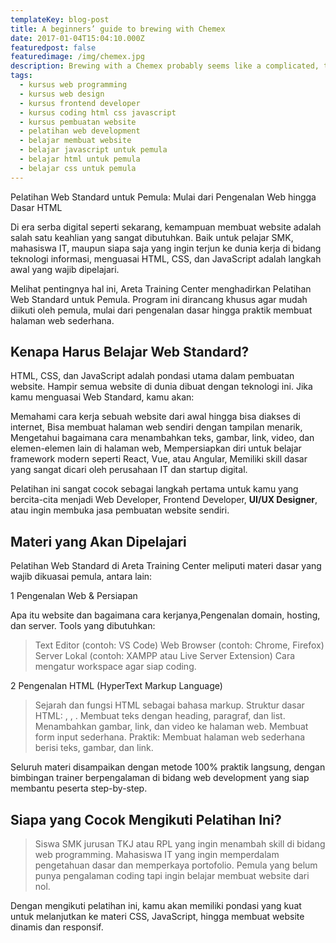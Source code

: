 ```yaml
---
templateKey: blog-post
title: A beginners’ guide to brewing with Chemex
date: 2017-01-04T15:04:10.000Z
featuredpost: false
featuredimage: /img/chemex.jpg
description: Brewing with a Chemex probably seems like a complicated, time-consuming ordeal, but once you get used to the process, it becomes a soothing ritual that's worth the effort every time.
tags:
  - kursus web programming
  - kursus web design
  - kursus frontend developer
  - kursus coding html css javascript
  - kursus pembuatan website
  - pelatihan web development
  - belajar membuat website
  - belajar javascript untuk pemula
  - belajar html untuk pemula
  - belajar css untuk pemula
---
```



Pelatihan Web Standard untuk Pemula: Mulai dari Pengenalan Web hingga Dasar HTML

Di era serba digital seperti sekarang, kemampuan membuat website adalah salah satu keahlian yang sangat dibutuhkan. Baik untuk pelajar SMK, mahasiswa IT, maupun siapa saja yang ingin terjun ke dunia kerja di bidang
teknologi informasi, menguasai HTML, CSS, dan JavaScript adalah langkah awal yang wajib dipelajari.

Melihat pentingnya hal ini, Areta Training Center menghadirkan Pelatihan Web Standard untuk Pemula. Program ini dirancang khusus agar mudah diikuti oleh pemula, mulai dari pengenalan dasar hingga praktik membuat halaman web sederhana.

## Kenapa Harus Belajar Web Standard?

HTML, CSS, dan JavaScript adalah pondasi utama dalam pembuatan website. Hampir semua website di dunia dibuat dengan teknologi ini. Jika kamu menguasai Web Standard, kamu akan:

Memahami cara kerja sebuah website dari awal hingga bisa diakses di internet, Bisa membuat halaman web sendiri dengan tampilan menarik,
Mengetahui bagaimana cara menambahkan teks, gambar, link, video, dan elemen-elemen lain di halaman web, 
Mempersiapkan diri untuk belajar framework modern seperti React, Vue, atau Angular,  Memiliki skill dasar yang sangat dicari oleh perusahaan IT dan startup digital.


Pelatihan ini sangat cocok sebagai langkah pertama untuk kamu yang bercita-cita menjadi Web Developer, Frontend Developer, **UI/UX Designer**, atau ingin membuka jasa pembuatan website sendiri.


## Materi yang Akan Dipelajari

Pelatihan Web Standard di Areta Training Center meliputi materi dasar yang wajib dikuasai pemula, antara lain:

1 Pengenalan Web & Persiapan

  Apa itu website dan bagaimana cara kerjanya,Pengenalan domain, hosting, dan server.
  Tools yang dibutuhkan:
  > Text Editor (contoh: VS Code)
  > Web Browser (contoh: Chrome, Firefox)
  > Server Lokal (contoh: XAMPP atau Live Server Extension)
  Cara mengatur workspace agar siap coding.

2 Pengenalan HTML (HyperText Markup Language)

 > Sejarah dan fungsi HTML sebagai bahasa markup.
 > Struktur dasar HTML: <html>, <head>, <body>.
 > Membuat teks dengan heading, paragraf, dan list.
 > Menambahkan gambar, link, dan video ke halaman web. Membuat form input sederhana.
 > Praktik: Membuat halaman web sederhana berisi teks, gambar, dan link.

Seluruh materi disampaikan dengan metode 100% praktik langsung, dengan bimbingan trainer berpengalaman di bidang web development yang siap membantu peserta step-by-step.

## Siapa yang Cocok Mengikuti Pelatihan Ini?

 > Siswa SMK jurusan TKJ atau RPL yang ingin menambah skill di bidang web programming.
 > Mahasiswa IT yang ingin memperdalam pengetahuan dasar dan memperkaya portofolio.
 > Pemula yang belum punya pengalaman coding tapi ingin belajar membuat website dari nol.


Dengan mengikuti pelatihan ini, kamu akan memiliki pondasi yang kuat untuk melanjutkan ke materi CSS, JavaScript, hingga membuat website dinamis dan responsif.
